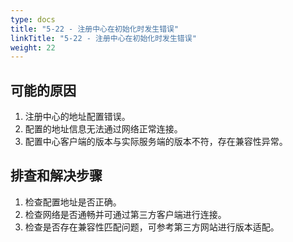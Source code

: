 ```yaml
---
type: docs
title: "5-22 - 注册中心在初始化时发生错误"
linkTitle: "5-22 - 注册中心在初始化时发生错误"
weight: 22
---
```



## 可能的原因

1. 注册中心的地址配置错误。
2. 配置的地址信息无法通过网络正常连接。
3. 配置中心客户端的版本与实际服务端的版本不符，存在兼容性异常。

## 排查和解决步骤

1. 检查配置地址是否正确。
2. 检查网络是否通畅并可通过第三方客户端进行连接。
3. 检查是否存在兼容性匹配问题，可参考第三方网站进行版本适配。

<p style="margin-top: 3rem;"> </p>